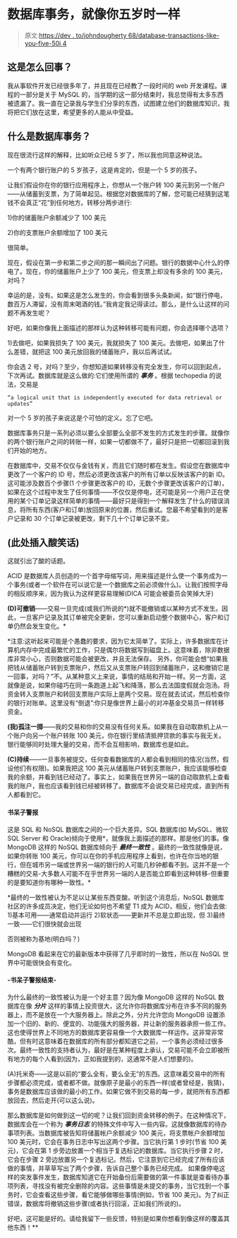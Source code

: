 # 数据库事务，就像你五岁时一样

> 原文:[https://dev . to/johndougherty 68/database-transactions-like-you-five-50i 4](https://dev.to/johndougherty68/database-transactions-like-youre-five-50i4)

## 这是怎么回事？

我从事软件开发已经很多年了，并且现在已经教了一段时间的 web 开发课程。课程的一部分是关于 MySQL 的，当学期的这一部分结束时，我总觉得有太多东西被遗漏了。我一直在记录我与学生们分享的东西，试图建立他们的数据库知识，我将把它们放在这里，希望更多的人能从中受益。

## 什么是数据库事务？

现在很流行这样的解释，比如听众已经 5 岁了，所以我也同意这种说法。

一个有两个银行账户的 5 岁孩子，这是肯定的，但是一个 5 岁的孩子。

让我们假设你在你的银行应用程序上，你想从一个账户转 100 美元到另一个账户——从储蓄到支票，为了简单起见。根据您对数据库的了解，您可能已经猜到这笔钱不会真正“花”到任何地方。转移分两步进行:

1)你的储蓄账户余额减少了 100 美元

2)你的支票账户余额增加了 100 美元

很简单。

现在，假设在第一步和第二步之间的那一瞬间出了问题。银行的数据中心什么的停电了。现在，你的储蓄账户上少了 100 美元，但支票上却没有多余的 100 美元，对吗？

幸运的是，没有。如果这是怎么发生的，你会看到很多头条新闻，如“银行停电，数百万人滞留，没有周末喝酒的钱。”我肯定我记得读过。那么，是什么让这样的问题不再发生呢？

好吧，如果你像我上面描述的那样认为这种转移可能有问题，你会选择哪个选项？

1)去做吧，如果我损失了 100 美元，我就损失了 100 美元。去做吧，如果出了什么差错，就把这 100 美元放回我的储蓄账户，我以后再试试。

你会选 2 号，对吗？至少，你想知道如果转移没有完全发生，你可以回到起点，下次再试。数据库就是这么做的:它们使用所谓的 ***事务*** 。根据 techopedia 的说法，交易是

`“a logical unit that is independently executed for data retrieval or updates”`

对一个 5 岁的孩子来说这是个可怕的定义。忘了它吧。

数据库事务只是一系列必须以要么全部要么全部不发生的方式发生的步骤。就像你的两个银行账户之间的转账一样，如果一切都做不了，最好只是把一切都回滚到我们开始的地方。

在数据库中，交易不仅仅与金钱有关，而且它们随时都在发生。假设您在数据库中更改了一个客户的 ID 号，然后必须更改该客户的所有订单以反映该客户的新 ID。这可能涉及数百个步骤(1 个步骤更改客户的 ID，无数个步骤更改该客户的订单)，如果在这个过程中发生了任何事情——不仅仅是停电，还可能是另一个用户正在使用的某个订单记录这样简单的事情——最好只是得到一个解释发生了什么的错误消息，将所有东西(客户和订单)放回原来的位置，然后重试。您最不希望看到的是客户记录和 30 个订单记录被更改，剩下几十个订单记录不变。

## (此处插入酸笑话)

这就引出了酸的话题。

ACID 是数据库人员创造的一个首字母缩写词，用来描述是什么使一个事务成为一个事务(或者一个软件在可以说它是一个数据库之前必须做什么)。让我们按照字母的相反顺序来，因为我认为这样更容易理解(DICA 可能会被委员会笑掉大牙)

**(D)可撤销**——交易一旦完成(或我们所说的*)就不能撤销或以某种方式不发生。因此，一旦客户记录及其订单被完全更新，您可以重新启动整个数据中心，客户和订单仍然会发生变化。*

 *注意:这听起来可能是个愚蠢的要求，因为它太简单了。实际上，许多数据库在计算机内存中完成最繁忙的工作，只是偶尔将数据写到磁盘上。这意味着，除非数据库非常小心，否则数据可能会被更改，并且无法保存。
另外，你可能会想“如果我把钱从储蓄账户转到支票账户，然后又从支票账户转回到储蓄账户，这和撤销它是一回事，对吗？”不。从某种意义上来说，事情的结局和开始一样。另一方面，这就像是说，如果你碰巧在同一条跑道上起飞和降落，那么去法国度假就会泡汤。将资金转入支票账户和转回支票账户实际上是两个交易。现在就去试试，然后检查你的银行对账单。这里没有“倒退”:你只是像世界上最小的对冲基金交易员一样转移资金。

**(我)孤注一掷**——我的交易和你的交易没有任何关系。如果我在自动取款机上从一个账户向另一个账户转账 100 美元，你在银行里结清抵押贷款的事实与我无关。银行能够同时处理大量的交易，而不会互相影响，数据库也是如此。

**(C)持续**——一旦事务被提交，任何查看数据库的人都会看到相同的情况(当然，假设他们有权限)。如果我把这 100 美元从储蓄账户转到支票账户，我应该能够检查我的余额，并看到钱已经动了。事实上，如果我在世界另一端的自动取款机上查看我的账户，我也应该看到钱已经被转移了。数据库不会说交易已经完成，直到所有人都看到它。

#### 书呆子警报

这是 SQL 和 NoSQL 数据库之间的一个巨大差异。SQL 数据库(如 MySQL、微软 SQL Server 和 Oracle)倾向于使用*，就像我上面描述的那样。那是他们的事。像 MongoDB 这样的 NoSQL 数据库倾向于 ***最终一致性*** 。最终的一致性就像是说，如果你转账 100 美元，你可以在你的手机应用程序上看到，也许在你当地的银行，但在城市另一端或世界另一端的银行的人可能几秒钟都看不到。这并不是一个糟糕的交易-大多数人可能不在乎世界另一端的人是否能立即看到这种转移-但重要的是要知道你有哪种一致性。*

 *最终的一致性被认为不足以让某些东西变酸。听到这个消息后，NoSQL 数据库社区的许多成员决定，他们无论如何也不希望 T1 成为 ACID，相反，他们会去做:
1)基本可用——通常启动并运行
2)软状态——更新并不总是立即出现，但
3)最终一致——它们很快就会出现

否则被称为基地(明白吗？)

MongoDB 看起来在它的最新版本中获得了几乎即时的一致性，所以在 NoSQL 世界中可能很快会有变化。

#### -书呆子警报结束-

为什么最终的一致性被认为是一个好主意？因为像 MongoDB 这样的 NoSQL 数据库在像 ***分片*** 这样的事情上投资很大，这允许你将数据库分布在许多不同的服务器上，而不是放在一个大服务器上。除此之外，分片允许您向 MongoDB 设置添加一个旧的、新的、便宜的、功能强大的服务器，并让新的服务器承担一些工作。这也使得世界上不同地方的数据库更容易像一个大数据库一样运作。这非常非常酷，但有时这意味着在数据库的所有部分都知道它之前，一个事务必须经过很多次。最终一致性的支持者认为，最好是在某种程度上承认，交易可能不会立即被所有地方的每个人看到(因为，正如我提到的，这通常不是人们想要的)。

(A)托米奇——这是以前的“要么全有，要么全无”的东西。这意味着交易中的所有步骤都必须完成，或者都不做。就像原子是最小的东西一样(或者曾经是，我猜)，事务是数据库应该做的最小的工作。如果它做不到交易的每一步，就把所有东西都放回去，然后走开(可以这么说)。

那么数据库是如何做到这一切的呢？让我们回到资金转移的例子。在这种情况下，数据库会在一个称为 ***事务日志*** 的特殊文件中写入一些内容。这就像数据库的待办事项列表。当数据库被告知将储蓄帐户余额减少 100 美元，将支票帐户余额增加 100 美元时，它会在事务日志中写出这两个步骤。当它执行第 1 步时(节省 100 美元)，它会在第 1 步旁边放置一个相当于复选标记的数据库。当它执行步骤 2 时，它会在步骤 2 旁边放置另一个复选标记。然后，它注意到它已经完成了所有应该做的事情，并草草写出了两个步骤，告诉自己整个事务已经完成。
如果像停电这样的突发事件发生，数据库知道它在开始备份后需要做的第一件事就是查看待办事项列表，寻找没有被完全删除的内容。这些事情是未提交的事务，当它找到一个事务时，它会查看这些步骤，看它能够做哪些事情(例如，节省 100 美元)。为了纠正错误，数据库将撤销这些步骤(或者执行回滚，正如我们所说的)。

好吧，这可能是好的。请给我留下一些反馈，特别是如果你想看到像这样的覆盖其他东西！**